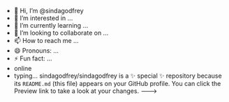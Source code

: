 - 👋 Hi, I’m @sindagodfrey
- 👀 I’m interested in ...
- 🌱 I’m currently learning ...
- 💞️ I’m looking to collaborate on ...
- 📫 How to reach me ...
- 😄 Pronouns: ...
- ⚡ Fun fact: ...
- online
- typing...
sindagodfrey/sindagodfrey is a ✨ special ✨ repository because its `README.md` (this file) appears on your GitHub profile.
You can click the Preview link to take a look at your changes.
--->
